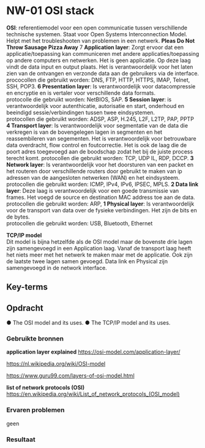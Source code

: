 # NW-01 OSI stack  
**OSI**: referentiemodel voor een open communicatie tussen verschillende technische systemen. Staat voor Open Systems Interconnection Model. Helpt met het troubleshooten van problemen in een netwerk. 
**Pleas Do Not Throw Sausage Pizza Away**
7 **Application layer**: Zorgt ervoor dat een applicatie/toepassing kan communiceren met andere applicaties/toepassing op andere computers en netwerken. Het is geen applicatie. Op deze laag vindt de data input en output plaats. Het is verantwoordelijk voor het laten zien van de ontvangen en verzonde data aan de gebruikers via de interface.
prococollen die gebruikt worden: DNS, FTP, HTTP, HTTPS, IMAP, Telnet, SSH, POP3. 
**6 Presentation layer**:  Is verantwoordelijk voor datacompressie en encryptie en is vertaler voor verschillende data formats.   
protocolle die gebruikt worden: NetBIOS, SAP. 
**5 Session layer**:  is verantwoordelijk voor autenthicatie, autorisatie en start, onderhoud en beeindigd sessie/verbindingen tussen twee eindsystemen.   
protocollen die gebruikt worden: ADSP, ASP, H.245, L2F, L2TP, PAP, PPTP  
**4 Transport layer**: Is verantwoordelijk voor segmentatie van de data die verkregen is van de bovengelegen lagen in segmenten en het reassembileren van segementen. Het is verantwoordelijk voor betrouwbare data overdracht, flow control en foutcorrectie. Het is ook de laag die de poort adres toegevoegd aan de boodschap zodat het bij de juiste process terecht komt. 
protocollen die gebruikt worden: TCP, UDP IL, RDP, DCCP.
**3 Network layer**: Is verantwoordelijk voor het doorsturen van een packet en het routeren door verschillende routers door gebruikt te maken van ip adressen van de aangesloten netwerken (WAN) en het eindsysteem. 
protocollen die gebruikt worden: ICMP, IPv4, IPv6, IPSEC, MPLS.
**2 Data link layer**:  Deze laag is verantwoordelijk voor een goede transmissie van frames. Het voegd de source en destination MAC address toe aan de data. 
protocollen die gebruikt worden: ARP, 
**1 Physical layer**: Is verantwoordelijk voor de transport van data over de fysieke verbindingen. Het zijn de bits en de bytes.  
protocollen die gebruikt worden: USB, Bluetooth, Ethernet

**TCP/IP model**  
Dit model is bijna hetzelfde als de OSI model maar de bovenste drie lagen zijn samengevoegd in een Application laag. Vanaf de transport laag heeft het niets meer met het netwerk te maken maar met de applicatie. Ook zijn de laatste twee lagen samen gevoegd. Data link en Physical zijn samengevoegd in de network interface. 

## Key-terms
 


## Opdracht  

●	The OSI model and its uses.
●	The TCP/IP model and its uses.  

### Gebruikte bronnen
**application layer explained**
https://osi-model.com/application-layer/  

https://nl.wikipedia.org/wiki/OSI-model    

https://www.guru99.com/layers-of-osi-model.html

**list of network protocols (OSI)**  
https://en.wikipedia.org/wiki/List_of_network_protocols_(OSI_model)

### Ervaren problemen
geen

### Resultaat
